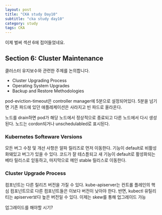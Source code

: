 ```yaml
---
layout: post
title: "CKA study Day10"
subtitle: "cka study day10"
category: study
tags: CKA
---
```


이제 벌써 섹션 6에 접어들었네요.

## Section 6: Cluster Maintenance

클러스터 유지보수와 관련한 주제를 논의합니다.
- Cluster Upgrading Process
- Operating System Upgrades
- Backup and Restore Methodologies

pod-eviction-timeout은 controller manager에 5분으로 설정되어있다.
5분을 넘기면 기존 파드에 있던 애플레케이션은 사라지고 빈 파드로 올라온다.

노드를 drain하면 pod가 해당 노드에서 정상적으로 종료되고 다른 노드에서 다시 생성된다. 노드는 cordon되거나 unschedulabled로 표시된다.

### Kubernetes Softeware Versions

모든 버그 수정 및 개선 사항은 알파 릴리즈로 먼저 이동한다. 기능이 default로 비활성화돼있고 버그가 있을 수 있다.
코드가 잘 테스튿되고 새 기능이 default로 활성화되는 베타 릴리스로 읻동하고, 마지막으로 메인 stable 릴리스로 이동한다.

### Cluster Upgrade Process

컴포넌트는 다른 릴리즈 버전을 가질 수 있다. kube-apiserver는 컨트롤 플레인의 핵심 컴포넌트므로 다른 컴포넌트들은 이보다 버전이 낮아야 한다.
반면, kubectl 유틸리티는 apiserver보다 높은 버전일 수 있다. 이제는 skew를 통해 업그레이드 가능

업그레이드를 해야할 시기?